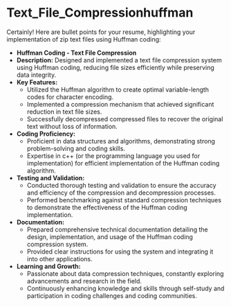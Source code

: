 # Text_File_Compressionhuffman
Certainly! Here are bullet points for your resume, highlighting your implementation of zip text files using Huffman coding:

- **Huffman Coding - Text File Compression**
- **Description:** Designed and implemented a text file compression system using Huffman coding, reducing file sizes efficiently while preserving data integrity.
- **Key Features:**
  - Utilized the Huffman algorithm to create optimal variable-length codes for character encoding.
  - Implemented a compression mechanism that achieved significant reduction in text file sizes.
  - Successfully decompressed compressed files to recover the original text without loss of information.
- **Coding Proficiency:**
  - Proficient in data structures and algorithms, demonstrating strong problem-solving and coding skills.
  - Expertise in c++ (or the programming language you used for implementation) for efficient implementation of the Huffman coding algorithm.
- **Testing and Validation:**
  - Conducted thorough testing and validation to ensure the accuracy and efficiency of the compression and decompression processes.
  - Performed benchmarking against standard compression techniques to demonstrate the effectiveness of the Huffman coding implementation.
- **Documentation:**
  - Prepared comprehensive technical documentation detailing the design, implementation, and usage of the Huffman coding compression system.
  - Provided clear instructions for using the system and integrating it into other applications.
- **Learning and Growth:**
  - Passionate about data compression techniques, constantly exploring advancements and research in the field.
  - Continuously enhancing knowledge and skills through self-study and participation in coding challenges and coding communities.
